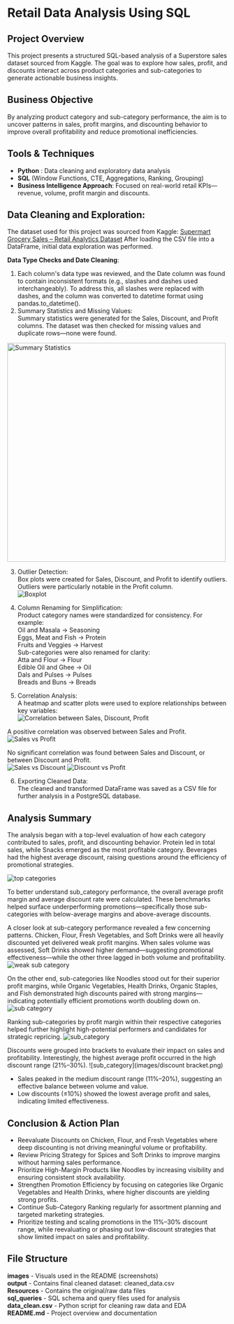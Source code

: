 # Retail Data Analysis Using SQL

## Project Overview

This project presents a structured SQL-based analysis of a Superstore sales dataset sourced from Kaggle. The goal was to explore how sales, profit, and discounts interact across product categories and sub-categories to generate actionable business insights.


## Business Objective

 By analyzing product category and sub-category performance, the aim is to uncover patterns in sales, profit margins, and discounting behavior to improve overall profitability and reduce promotional inefficiencies.



## Tools & Techniques

- **Python** : Data cleaning and exploratory data analysis
- **SQL** (Window Functions, CTE, Aggregations, Ranking, Grouping)
- **Business Intelligence Approach**: Focused on real-world retail KPIs— revenue, volume, profit margin and discounts.

## Data Cleaning and Exploration:

The dataset used for this project was sourced from Kaggle: [Supermart Grocery Sales – Retail Analytics Dataset](https://www.kaggle.com/datasets/mohamedharris/supermart-grocery-sales-retail-analytics-dataset)
After loading the CSV file into a DataFrame, initial data exploration was performed.

**Data Type Checks and Date Cleaning**: <br>
1) Each column's data type was reviewed, and the Date column was found to contain inconsistent formats (e.g., slashes and dashes used interchangeably). To address this, all slashes were replaced with dashes, and the column was converted to datetime format using pandas.to_datetime().<br>
2) Summary Statistics and Missing Values:<br>
Summary statistics were generated for the Sales, Discount, and Profit columns. The dataset was then checked for missing values and duplicate rows—none were found.
<img src="images/stats.png" alt="Summary Statistics" width="500"/>


3) Outlier Detection:<br>
Box plots were created for Sales, Discount, and Profit to identify outliers. Outliers were particularly notable in the Profit column.<br>
![Boxplot](images/boxplot.png)

4) Column Renaming for Simplification:<br>
Product category names were standardized for consistency. For example:<br>
Oil and Masala → Seasoning<br>
Eggs, Meat and Fish → Protein<br>
Fruits and Veggies → Harvest<br>
Sub-categories were also renamed for clarity:<br>
Atta and Flour → Flour<br>
Edible Oil and Ghee → Oil<br>
Dals and Pulses → Pulses<br>
Breads and Buns → Breads<br>
5) Correlation Analysis:<br>
A heatmap and scatter plots were used to explore relationships between key variables:<br>
![Correlation between Sales, Discount, Profit](images/correlation.png) <br>

A positive correlation was observed between Sales and Profit.
![Sales vs Profit](images/scatter.png)


No significant correlation was found between Sales and Discount, or between Discount and Profit.<br>
![Sales vs Discount](images/scatter2.png)      ![Discount vs Profit](images/scatter3.png)

6) Exporting Cleaned Data:<br>
The cleaned and transformed DataFrame was saved as a CSV file for further analysis in a PostgreSQL database.

## Analysis Summary

The analysis began with a top-level evaluation of how each category contributed to sales, profit, and discounting behavior. Protein led in total sales, while Snacks emerged as the most profitable category. Beverages had the highest average discount, raising questions around the efficiency of promotional strategies.

![top categories](images/KPI.png)

To better understand sub_category performance, the overall average profit margin and average discount rate were calculated. These benchmarks helped surface underperforming promotions—specifically those sub-categories with below-average margins and above-average discounts.

A closer look at sub-category performance revealed a few concerning patterns. Chicken, Flour, Fresh Vegetables, and Soft Drinks were all heavily discounted yet delivered weak profit margins. When sales volume was assessed, Soft Drinks showed higher demand—suggesting promotional effectiveness—while the other three lagged in both volume and profitability.
![weak sub category](images/low_margin.png)


On the other end, sub-categories like Noodles stood out for their superior profit margins, while Organic Vegetables, Health Drinks, Organic Staples, and Fish demonstrated high discounts paired with strong margins—indicating potentially efficient promotions worth doubling down on.
![sub category](images/rank_sub_category.png)


Ranking sub-categories by profit margin within their respective categories helped further highlight high-potential performers and candidates for strategic repricing.
![sub_category](images/sub_category.png)

Discounts were grouped into brackets to evaluate their impact on sales and profitability. Interestingly, the highest average profit occurred in the high discount range (21%–30%).
![sub_category](images/discount bracket.png)
* Sales peaked in the medium discount range (11%–20%), suggesting an effective balance between volume and value.
* Low discounts (≤10%) showed the lowest average profit and sales, indicating limited effectiveness.


## Conclusion & Action Plan

* Reevaluate Discounts on Chicken, Flour, and Fresh Vegetables where deep discounting is not driving meaningful volume or profitability.
* Review Pricing Strategy for Spices and Soft Drinks to improve margins without harming sales performance.
* Prioritize High-Margin Products like Noodles by increasing visibility and ensuring consistent stock availability.
* Strengthen Promotion Efficiency by focusing on categories like Organic Vegetables and Health Drinks, where higher discounts are yielding strong profits.
* Continue Sub-Category Ranking regularly for assortment planning and targeted marketing strategies.
* Prioritize testing and scaling promotions in the 11%–30% discount range, while reevaluating or phasing out low-discount strategies that show limited impact on sales and profitability.


## File Structure

**images** - Visuals used in the README (screenshots) </br>
**output** - Contains final cleaned dataset: cleaned_data.csv </br>
**Resources** - Contains the original/raw data files </br>
**sql_queries** - SQL schema and query files used for analysis </br>
**data_clean.csv** - Python script for cleaning raw data and EDA </br>
**README.md** - Project overview and documentation </br>

